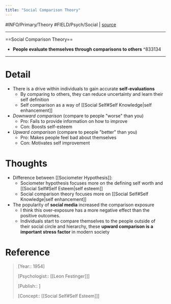 ```yaml
---
title: "Social Comparison Theory"
---
```



#INFO/Primary/Theory #FIELD/Psych/Social | [source](https://en.wikipedia.org/wiki/Social_comparison_theory)

---

==Social Comparison Theory==

- **People evaluate themselves through comparisons to others** ^833134

---

# Detail

- There is a drive within individuals to gain accurate **self-evaluations**
    - By comparing to others, they can reduce uncertainty and learn their self definition
    - Self comparison as a way of [[Social Self#Self Knowledge|self enhancement]]
- *Downward comparison* (compare to people "worse" than you)
  - Pro: Fails to provide information on how to improve
  - Con: Boosts self-esteem
- *Upward comparison* (compare to people "better" than you)
  - Pro: Makes people feel bad about themselves
  - Con: Motivates self improvement

# Thoughts

- Difference between [[Sociometer Hypothesis]]:
    - Sociometer hypothesis focuses more on the defining self worth and [[Social Self#Self Esteem|self esteem]]
    - Social comparison theory focuses more on [[Social Self#Self Knowledge|self enhancement]]
- The popularity of **social media** increased the comparison exposure
	- I think this over-exposure has a more negative effect than the positive outcomes. 
	- Individuals start to compare themselves to the people outside of their social circle and hierarchy, these **upward comparison is a important stress factor** in modern society

# Reference

> [Year:: 1954]
>
> [Psychologist:: [[Leon Festinger]]]
>
> [Publish:: ]
>
> [Concept:: [[Social Self#Self Esteem]]]
